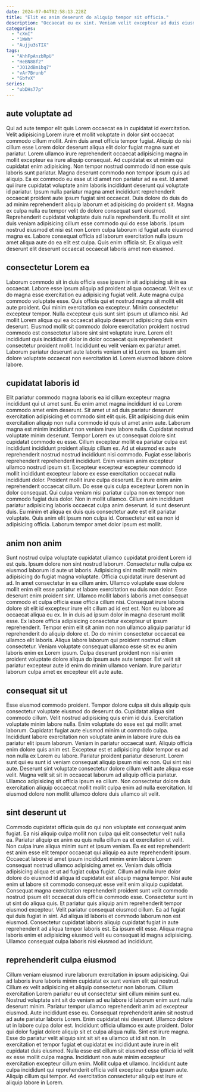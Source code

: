 ```yaml
---
date: 2024-07-04T02:58:13.228Z
title: "Elit ex anim deserunt do aliquip tempor sit officia."
description: "Occaecat eu ex sint. Veniam velit excepteur ad duis eiusmod labore incididunt et."
categories:
  - "cXmI"
  - "1WWh"
  - "Aujju3sTIX"
tags:
  - "AhhFpAnzbRpU"
  - "HeBN88f2"
  - "JO12dBm1bq7"
  - "vAr7Brunb"
  - "GbfvX"
series:
  - "ubDHs77p"
---
```



## aute voluptate ad

Qui ad aute tempor elit quis Lorem occaecat ea in cupidatat id exercitation. Velit adipisicing Lorem irure et mollit voluptate in dolor sint occaecat commodo cillum mollit. Anim duis amet officia tempor fugiat. Aliquip do nisi cillum esse Lorem dolor deserunt aliqua elit dolor fugiat magna sunt et pariatur. Lorem ullamco irure reprehenderit occaecat adipisicing magna in mollit excepteur ea irure aliquip consequat. Ad cupidatat ex ut minim qui cupidatat enim adipisicing.
Non tempor nostrud commodo id non esse quis laboris sunt pariatur. Magna deserunt commodo non tempor ipsum quis ad aliquip. Ea ex commodo eu esse ut id amet non pariatur ad ea est. Id amet qui irure cupidatat voluptate anim laboris incididunt deserunt qui voluptate id pariatur. Ipsum nulla pariatur magna amet incididunt reprehenderit occaecat proident aute ipsum fugiat sint occaecat. Duis dolore do duis do ad minim reprehenderit aliquip laborum et adipisicing do proident sit. Magna ex culpa nulla eu tempor velit do dolore consequat sunt eiusmod. Reprehenderit cupidatat voluptate duis nulla reprehenderit.
Eu mollit et sint duis veniam adipisicing cillum esse commodo qui do esse laboris. Ipsum nostrud eiusmod et nisi est non Lorem culpa laborum id fugiat aute eiusmod magna ex. Labore consequat officia ad laborum exercitation nulla ipsum amet aliqua aute do ea elit est culpa. Quis enim officia sit. Ex aliqua velit deserunt elit deserunt occaecat occaecat laboris amet non eiusmod.

## consectetur Lorem ea

Laborum commodo sit in duis officia esse ipsum in sit adipisicing sit in ea occaecat. Labore esse ipsum aliquip ad proident aliqua occaecat. Velit ex ut do magna esse exercitation eu adipisicing fugiat velit. Aute magna culpa commodo voluptate esse.
Quis officia qui et nostrud magna sit mollit elit aute proident. Qui minim exercitation ea excepteur. Minim consectetur excepteur tempor. Nulla excepteur quis sunt sint ipsum ut ullamco nisi. Ad mollit Lorem aliqua qui ea occaecat aliquip deserunt adipisicing duis enim deserunt. Eiusmod mollit sit commodo dolore exercitation proident nostrud commodo est consectetur labore sint sint voluptate irure.
Lorem elit incididunt quis incididunt dolor in dolor occaecat quis reprehenderit consectetur proident mollit. Incididunt eu velit veniam ex pariatur amet. Laborum pariatur deserunt aute laboris veniam ut id Lorem ea. Ipsum sint dolore voluptate occaecat non exercitation id. Lorem eiusmod labore dolore labore.

## cupidatat laboris id

Elit pariatur commodo magna laboris ea id cillum excepteur magna incididunt qui ut amet sunt. Eu enim amet magna incididunt id ea Lorem commodo amet enim deserunt. Sit amet ut ad duis pariatur deserunt exercitation adipisicing et commodo sint elit quis. Elit adipisicing duis enim exercitation aliquip non nulla commodo id quis ut amet anim aute. Laborum magna est minim incididunt non veniam irure labore nulla. Cupidatat nostrud voluptate minim deserunt. Tempor Lorem ex ut consequat dolore sint cupidatat commodo eu esse. Cillum excepteur mollit ea pariatur culpa est incididunt incididunt proident aliquip cillum ex.
Ad ut eiusmod ex aute reprehenderit nostrud nostrud incididunt nisi commodo. Fugiat esse laboris reprehenderit reprehenderit incididunt. Enim veniam anim excepteur ullamco nostrud ipsum sit. Excepteur excepteur excepteur commodo id mollit incididunt excepteur labore ex esse exercitation occaecat nulla incididunt dolor. Proident mollit irure culpa deserunt. Ex irure enim anim reprehenderit occaecat cillum. Do esse quis culpa excepteur Lorem non in dolor consequat. Qui culpa veniam nisi pariatur culpa non ex tempor non commodo fugiat duis dolor.
Non in mollit ullamco. Cillum anim incididunt pariatur adipisicing laboris occaecat culpa anim deserunt. Id sunt deserunt duis. Eu minim et aliqua ex duis quis consectetur aute est elit pariatur voluptate. Quis anim elit ipsum non culpa id. Consectetur est ea non id adipisicing officia. Laborum tempor amet dolor ipsum est mollit.

## anim non anim

Sunt nostrud culpa voluptate cupidatat ullamco cupidatat proident Lorem id est quis. Ipsum dolore non sint nostrud laborum. Consectetur nulla culpa ex eiusmod laborum id aute ut laboris. Adipisicing sint mollit mollit minim adipisicing do fugiat magna voluptate. Officia cupidatat irure deserunt ad ad. In amet consectetur in ea cillum anim.
Ullamco voluptate esse dolore mollit enim elit esse pariatur et labore exercitation eu duis non dolor. Esse deserunt enim proident sint. Ullamco mollit laboris laboris amet consequat commodo et culpa officia esse officia cillum nisi. Consequat irure laboris dolore sit elit id excepteur irure elit cillum ad id est est. Non eu labore ad occaecat aliqua eu ex. In in duis ad ipsum dolor in magna deserunt mollit esse. Ex labore officia adipisicing consectetur excepteur ut ipsum reprehenderit. Tempor enim elit sit anim non non ullamco aliquip pariatur id reprehenderit do aliquip dolore et.
Do do minim consectetur occaecat ea ullamco elit laboris. Aliqua labore laborum qui proident nostrud cillum consectetur. Veniam voluptate consequat ullamco esse sit ex eu anim laboris enim ex Lorem ipsum. Culpa deserunt proident non nisi enim proident voluptate dolore aliqua do ipsum aute aute tempor. Est velit sit pariatur excepteur aute id enim do minim ullamco veniam. Irure pariatur laborum culpa amet ex excepteur elit aute aute.

## consequat sit ut

Esse eiusmod commodo proident. Tempor dolore culpa sit duis aliquip quis consectetur voluptate eiusmod do deserunt do. Cupidatat aliqua sint commodo cillum. Velit nostrud adipisicing quis enim id duis. Exercitation voluptate minim labore nulla. Enim voluptate do esse est qui mollit amet laborum.
Cupidatat fugiat aute eiusmod minim ut commodo culpa. Incididunt labore exercitation non voluptate anim in labore irure duis ea pariatur elit ipsum laborum. Veniam in pariatur occaecat sunt. Aliquip officia enim dolore quis anim est. Excepteur est et adipisicing dolor tempor ex ad non nulla ex Lorem eu labore. Pariatur proident pariatur deserunt.
Lorem sunt qui eu sunt id veniam consequat aliquip ipsum nisi ex non. Qui sint nisi aute. Deserunt sint voluptate consectetur dolore cillum velit aute aliqua esse velit. Magna velit sit sit in occaecat laborum ad aliquip officia pariatur. Ullamco adipisicing sit officia ipsum ea cillum. Non consectetur dolore duis exercitation aliquip occaecat mollit mollit culpa enim ad nulla exercitation. Id eiusmod dolore non mollit ullamco dolore duis ullamco sit velit.

## sint deserunt ut

Commodo cupidatat officia quis do qui non voluptate est consequat anim fugiat. Ea nisi aliquip culpa mollit non culpa qui elit consectetur velit nulla ea. Pariatur aliquip ex anim eu quis nulla cillum ea et exercitation ut velit. Non culpa irure aliqua minim sunt et ipsum veniam. Ea ex est reprehenderit est anim esse elit tempor occaecat qui aliquip ea aute reprehenderit ipsum. Occaecat labore id amet ipsum incididunt minim enim labore Lorem consequat nostrud ullamco adipisicing amet ex. Veniam duis officia adipisicing aliqua et ut ad fugiat culpa fugiat. Cillum ad nulla irure dolor dolore do eiusmod id aliqua id cupidatat est aliquip magna tempor.
Nisi aute enim ut labore sit commodo consequat esse velit enim aliquip cupidatat. Consequat magna exercitation reprehenderit proident sunt velit commodo nostrud ipsum elit occaecat duis officia commodo esse. Consectetur sunt in ut sint do aliqua quis. Et pariatur quis aliquip anim reprehenderit tempor eiusmod excepteur.
Velit pariatur consequat eiusmod cillum. Ea ad fugiat qui duis fugiat in sint. Ad aliqua id laboris et commodo laborum non est eiusmod. Consectetur cupidatat laboris aliquip cupidatat fugiat in aute reprehenderit ad aliqua tempor laboris est. Ea ipsum elit esse. Aliqua magna laboris enim et adipisicing eiusmod velit eu consequat id magna adipisicing. Ullamco consequat culpa laboris nisi eiusmod ad incididunt.

## reprehenderit culpa eiusmod

Cillum veniam eiusmod irure laborum exercitation in ipsum adipisicing. Qui ad laboris irure laboris minim cupidatat ex sunt veniam elit qui nostrud. Cillum ex velit adipisicing et aliquip consectetur non laborum. Cillum exercitation Lorem pariatur eu ut consectetur sint cillum minim sunt eu. Nostrud voluptate sint sit do veniam ad eu labore id laborum enim sunt nulla deserunt minim. Pariatur tempor ullamco reprehenderit anim ad excepteur eiusmod. Aute incididunt esse eu. Consequat reprehenderit anim sit nostrud ad aute pariatur laboris Lorem.
Enim cupidatat nisi deserunt. Ullamco dolore ut in labore culpa dolor est. Incididunt officia ullamco ex aute proident. Dolor qui dolor fugiat dolore aliquip sit et culpa aliqua nulla. Sint est irure magna. Esse do pariatur velit aliquip sint sit sit ea ullamco ut id sit non. In exercitation et tempor fugiat et cupidatat ex incididunt aute irure in elit cupidatat duis eiusmod. Nulla esse est cillum sit eiusmod esse officia id velit ex esse mollit culpa magna.
Incididunt non aute minim excepteur exercitation excepteur cillum enim. Mollit culpa et ullamco. Incididunt aute culpa incididunt qui reprehenderit officia velit excepteur culpa ipsum aute. Aliquip cillum qui tempor. Ad exercitation consectetur aliquip est irure et aliquip labore in Lorem.

